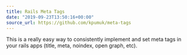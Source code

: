 ```yaml
---
title: Rails Meta Tags
date: "2019-09-23T13:50:16+00:00"
source_url: https://github.com/kpumuk/meta-tags
---
```


This is a really easy way to consistently implement and set meta tags in your rails apps (title, meta, noindex, open graph, etc).
